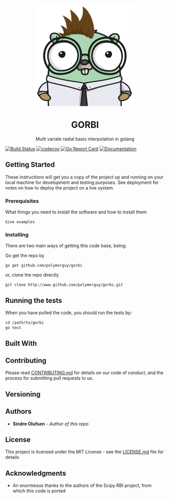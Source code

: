 
<!-- PROJECT LOGO -->
<br />
<p align="center">
  <a href="https://github.com/othneildrew/Best-README-Template">
    <img src="./docs/gopher.png" alt="Logo" width="320" height="320">
  </a>

  <h1 align="center">GORBI</h1>

  <p align="center">
Multi variate radial basis interpolation in golang

  </p>
</p>


[![Build Status](https://travis-ci.org/PolymerGuy/gorbi.svg?branch=master)](https://travis-ci.org/PolymerGuy/gorbi)
[![codecov](https://codecov.io/gh/PolymerGuy/gorbi/branch/master/graph/badge.svg)](https://codecov.io/gh/PolymerGuy/gorbi)
[![Go Report Card](https://goreportcard.com/badge/github.com/PolymerGuy/gorbi)](https://goreportcard.com/report/github.com/PolymerGuy/gorbi)
[![Documentation](https://godoc.org/github.com/PolymerGuy/gorbi?status.svg)](http://godoc.org/github.com/PolymerGuy/gorbi)

## Getting Started
These instructions will get you a copy of the project up and running on your local machine for development and testing purposes. See deployment for notes on how to deploy the project on a live system.


### Prerequisites

What things you need to install the software and how to install them

```
Give examples
```

### Installing

There are two main ways of getting this code base, being:
 
Go get the repo by
```
go get github.com/polymerguy/gorbi
```
or, clone the repo directly

```
git clone http://www.github.com/polymerguy/gorbi.git
```


## Running the tests

When you have pulled the code, you should run the tests by:
```
cd /path/to/gorbi
go test
```

## Built With


## Contributing

Please read [CONTRIBUTING.md](https://www.) for details on our code of conduct, and the process for submitting pull requests to us.

## Versioning


## Authors

* **Sindre Olufsen** - *Author of this repo* 


## License

This project is licensed under the MIT License - see the [LICENSE.md](LICENSE.md) file for details

## Acknowledgments

* An enormeous thanks to the authors of the Scipy RBI project, from which this code is ported



[license-url]: https://choosealicense.com/licenses/mit